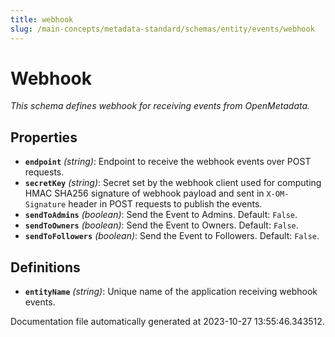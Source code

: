 ```yaml
---
title: webhook
slug: /main-concepts/metadata-standard/schemas/entity/events/webhook
---
```


# Webhook

*This schema defines webhook for receiving events from OpenMetadata.*

## Properties

- **`endpoint`** *(string)*: Endpoint to receive the webhook events over POST requests.
- **`secretKey`** *(string)*: Secret set by the webhook client used for computing HMAC SHA256 signature of webhook payload and sent in `X-OM-Signature` header in POST requests to publish the events.
- **`sendToAdmins`** *(boolean)*: Send the Event to Admins. Default: `False`.
- **`sendToOwners`** *(boolean)*: Send the Event to Owners. Default: `False`.
- **`sendToFollowers`** *(boolean)*: Send the Event to Followers. Default: `False`.
## Definitions

- **`entityName`** *(string)*: Unique name of the application receiving webhook events.


Documentation file automatically generated at 2023-10-27 13:55:46.343512.
